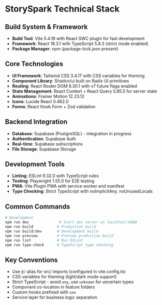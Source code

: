 # StorySpark Technical Stack

## Build System & Framework
- **Build Tool**: Vite 5.4.19 with React SWC plugin for fast development
- **Framework**: React 18.3.1 with TypeScript 5.8.3 (strict mode enabled)
- **Package Manager**: npm (package-lock.json present)

## Core Technologies
- **UI Framework**: Tailwind CSS 3.4.17 with CSS variables for theming
- **Component Library**: Shadcn/ui built on Radix UI primitives
- **Routing**: React Router DOM 6.30.1 with v7 future flags enabled
- **State Management**: React Context + React Query 5.85.5 for server state
- **Animations**: Framer Motion 12.23.12
- **Icons**: Lucide React 0.462.0
- **Forms**: React Hook Form + Zod validation

## Backend Integration
- **Database**: Supabase (PostgreSQL) - integration in progress
- **Authentication**: Supabase Auth
- **Real-time**: Supabase subscriptions
- **File Storage**: Supabase Storage

## Development Tools
- **Linting**: ESLint 9.32.0 with TypeScript rules
- **Testing**: Playwright 1.55.0 for E2E testing
- **PWA**: Vite Plugin PWA with service worker and manifest
- **Type Checking**: Strict TypeScript with noImplicitAny, noUnusedLocals

## Common Commands
```bash
# Development
npm run dev              # Start dev server on localhost:8080
npm run build           # Production build
npm run build:dev       # Development build
npm run preview         # Preview production build
npm run lint            # Run ESLint
npm run type-check      # TypeScript type checking
```

## Key Conventions
- Use `@/` alias for src/ imports (configured in vite.config.ts)
- CSS variables for theming (light/dark mode support)
- Strict TypeScript - avoid `any`, use `unknown` for uncertain types
- Component co-location in feature folders
- Custom hooks prefixed with `use`
- Service layer for business logic separation